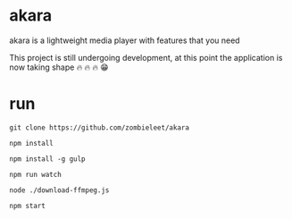 # akara
akara is a lightweight media player with features that you need

This project is still undergoing development, at this point the application is now taking shape :fire: :fire: :fire: :grin:

# run

`git clone https://github.com/zombieleet/akara`

`npm install`

`npm install -g gulp`

`npm run watch`

`node ./download-ffmpeg.js`

`npm start`

